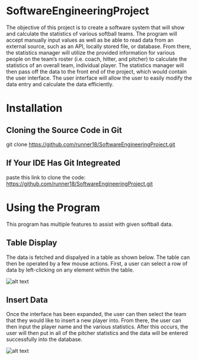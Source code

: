 # SoftwareEngineeringProject
The objective of this project is to create a software system that will show and calculate the statistics of various softball teams. The program will accept manually input values as well as be able to read data from an external source, such as an API, locally stored file, or database. From there, the statistics manager will utilize the provided information for various people on the team’s roster (i.e. coach, hitter, and pitcher) to calculate the statistics of an overall team, individual player. The statistics manager will then pass off the data to the front end of the project, which would contain the user interface. The user interface will allow the user to easily modify the data entry and calculate the data efficiently.

# Installation

## Cloning the Source Code in Git
git clone https://github.com/runner18/SoftwareEngineeringProject.git

## If Your IDE Has Git Integreated
paste this link to clone the code: https://github.com/runner18/SoftwareEngineeringProject.git

# Using the Program
This program has multiple features to assist with given softball data.

## Table Display
The data is fetched and dispalyed in a table as shown below. The table can then be operated by a few mouse actions. First, a user can select a row of data by left-clicking on any element within the table.

![alt text](https://i.imgur.com/CJ0fRwW.png)

## Insert Data
Once the interface has been expanded, the user can then select the team that they would like to insert a new player into. From there, the user can then input the player name and the various statistics. After this occurs, the user will then put in all of the pitcher statistics and the data will be entered successfully into the database. 

![alt text](https://i.imgur.com/X1q2ehA.png)
